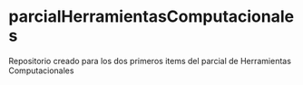 # parcialHerramientasComputacionales
Repositorio creado para los dos primeros items del parcial de Herramientas Computacionales
